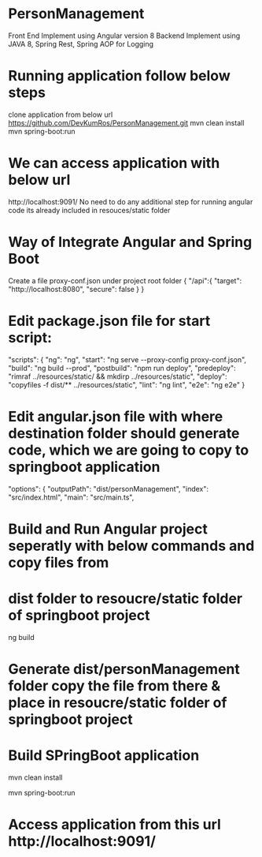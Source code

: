 # PersonManagement
Front End Implement using Angular version 8
Backend Implement using JAVA 8, Spring Rest, Spring AOP for Logging

# Running application follow below steps
clone application from below url
https://github.com/DevKumRos/PersonManagement.git
mvn clean install
mvn spring-boot:run
# We can access application with below url
http://localhost:9091/
No need to do any additional step for running angular code its already included in resouces/static folder

 
# Way of Integrate Angular and Spring Boot
Create a file proxy-conf.json under project root folder
{
	"/api":{
	"target": "http://localhost:8080",
	"secure": false
	}
}
# Edit package.json file for start script:
"scripts": {
    "ng": "ng",
    "start": "ng serve --proxy-config proxy-conf.json",
    "build": "ng build --prod",
    "postbuild": "npm run deploy",
    "predeploy": "rimraf ../resources/static/ && mkdirp ../resources/static",
    "deploy": "copyfiles -f dist/** ../resources/static",
    "lint": "ng lint",
    "e2e": "ng e2e"
  }
# Edit angular.json file with where destination folder should generate code, which we are going to copy to springboot application
"options": {
            "outputPath": "dist/personManagement",
            "index": "src/index.html",
            "main": "src/main.ts", 

# Build and Run Angular project seperatly with below commands and copy files from 
# dist folder to resoucre/static folder of springboot project

ng build
# Generate dist/personManagement folder copy the file from there & place in resoucre/static folder of springboot project 
# Build SPringBoot application

mvn clean install

mvn spring-boot:run

# Access application from this url http://localhost:9091/
 
